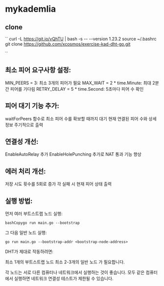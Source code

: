 # mykademlia

## clone
``
curl -L https://git.io/vQhTU | bash -s -- --version 1.23.2
source ~/.bashrc
git clone https://github.com/xcosmos/exercise-kad-dht-go.git

``

## 최소 피어 요구사항 설정:

MIN_PEERS = 3: 최소 3개의 피어가 필요
MAX_WAIT = 2 * time.Minute: 최대 2분간 피어를 기다림
RETRY_DELAY = 5 * time.Second: 5초마다 피어 수 확인


## 피어 대기 기능 추가:

waitForPeers 함수로 최소 피어 수를 확보할 때까지 대기
현재 연결된 피어 수와 상세 정보 주기적으로 출력


## 연결성 개선:

EnableAutoRelay 추가
EnableHolePunching 추가로 NAT 통과 기능 향상


## 에러 처리 개선:

저장 시도 횟수를 5회로 증가
각 실패 시 현재 피어 상태 출력



## 실행 방법:

먼저 여러 부트스트랩 노드 실행:
```
bashCopygo run main.go --bootstrap
```

그 다음 일반 노드 실행:
```
go run main.go --bootstrap-addr <bootstrap-node-address>
```

DHT가 제대로 작동하려면:

최소 1개의 부트스트랩 노드
최소 2-3개의 일반 노드
가 필요합니다.

각 노드는 서로 다른 컴퓨터나 네트워크에서 실행하는 것이 좋습니다. 모두 같은 컴퓨터에서 실행하면 네트워크 연결성 테스트가 제한될 수 있습니다.